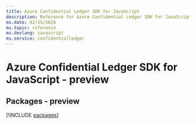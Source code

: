 ```yaml
---
title: Azure Confidential Ledger SDK for JavaScript
description: Reference for Azure Confidential Ledger SDK for JavaScript
ms.date: 02/15/2024
ms.topic: reference
ms.devlang: javascript
ms.service: confidentialledger
---
```

# Azure Confidential Ledger SDK for JavaScript - preview
## Packages - preview
[!INCLUDE [packages](confidential-ledger-index.md)]